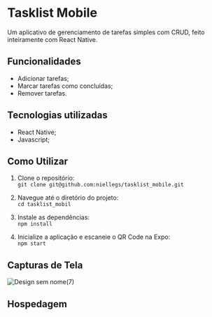 # Tasklist Mobile

Um aplicativo de gerenciamento de tarefas simples com CRUD, feito inteiramente com React Native.

## Funcionalidades

- Adicionar tarefas;
- Marcar tarefas como concluídas;
- Remover tarefas.

## Tecnologias utilizadas
- React Native;
- Javascript;

## Como Utilizar

1. Clone o repositório:
\
``git clone git@github.com:niellegs/tasklist_mobile.git``

3.  Navegue até o diretório do projeto:
\
 ``cd tasklist_mobil``

5. Instale as dependências:
\
``npm install``

7. Inicialize a aplicação e escaneie o QR Code na Expo:
\
``npm start``

## Capturas de Tela

![Design sem nome(7)](https://github.com/user-attachments/assets/82650abe-4617-4c46-822b-5ef05165496e)

## Hospedagem
